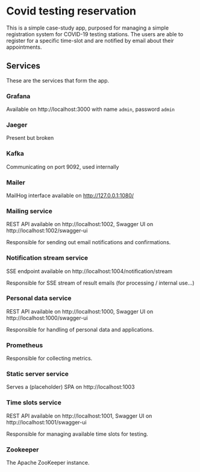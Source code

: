 # Covid testing reservation

This is a simple case-study app, purposed for managing a simple registration system for COVID-19 testing stations. The users are able to register for a specific time-slot and are notified by email about their appointments.

## Services

These are the services that form the app.

### Grafana

Available on http://localhost:3000 with name `admin`, password `admin`

### Jaeger

Present but broken

### Kafka

Communicating on port 9092, used internally

### Mailer

MailHog interface available on http://127.0.0.1:1080/

### Mailing service

REST API available on http://localhost:1002, Swagger UI on http://localhost:1002/swagger-ui

Responsible for sending out email notifications and confirmations.

### Notification stream service

SSE endpoint available on http://localhost:1004/notification/stream

Responsible for SSE stream of result emails (for processing / internal use...)

### Personal data service

REST API available on http://localhost:1000, Swagger UI on http://localhost:1000/swagger-ui

Responsible for handling of personal data and applications.

### Prometheus

Responsible for collecting metrics.

### Static server service

Serves a (placeholder) SPA on http://localhost:1003

### Time slots service

REST API available on http://localhost:1001, Swagger UI on http://localhost:1001/swagger-ui

Responsible for managing available time slots for testing.

### Zookeeper

The Apache ZooKeeper instance.